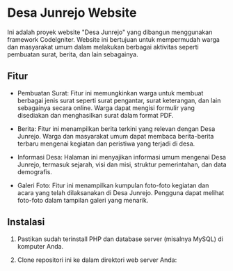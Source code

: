 # Desa Junrejo Website

Ini adalah proyek website "Desa Junrejo" yang dibangun menggunakan framework CodeIgniter. Website ini bertujuan untuk mempermudah warga dan masyarakat umum dalam melakukan berbagai aktivitas seperti pembuatan surat, berita, dan lain sebagainya.

## Fitur

- Pembuatan Surat: Fitur ini memungkinkan warga untuk membuat berbagai jenis surat seperti surat pengantar, surat keterangan, dan lain sebagainya secara online. Warga dapat mengisi formulir yang disediakan dan menghasilkan surat dalam format PDF.

- Berita: Fitur ini menampilkan berita terkini yang relevan dengan Desa Junrejo. Warga dan masyarakat umum dapat membaca berita-berita terbaru mengenai kegiatan dan peristiwa yang terjadi di desa.

- Informasi Desa: Halaman ini menyajikan informasi umum mengenai Desa Junrejo, termasuk sejarah, visi dan misi, struktur pemerintahan, dan data demografis.

- Galeri Foto: Fitur ini menampilkan kumpulan foto-foto kegiatan dan acara yang telah dilaksanakan di Desa Junrejo. Pengguna dapat melihat foto-foto dalam tampilan galeri yang menarik.

## Instalasi

1. Pastikan sudah terinstall PHP dan database server (misalnya MySQL) di komputer Anda.

2. Clone repositori ini ke dalam direktori web server Anda:

